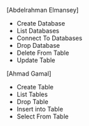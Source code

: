 [Abdelrahman Elmansey]
- Create Database
- List Databases
- Connect To Databases
- Drop Database
- Delete From Table
- Update Table


[Ahmad Gamal]
- Create Table
- List Tables
- Drop Table
- Insert into Table
- Select From Table